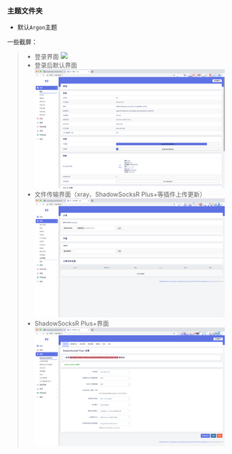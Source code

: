 ### 主题文件夹

- 默认`Argon`主题

一些截屏：
> - 登录界面
![](./img/theme_argon_login.png)
> - 登录后默认界面
![](./img/theme_argon_default.png)
> - 文件传输界面（xray、ShadowSocksR Plus+等插件上传更新）
![](./img/theme_argon_system.png)
> - ShadowSocksR Plus+界面
![](./img/theme_argon_ssr_plus.png)
